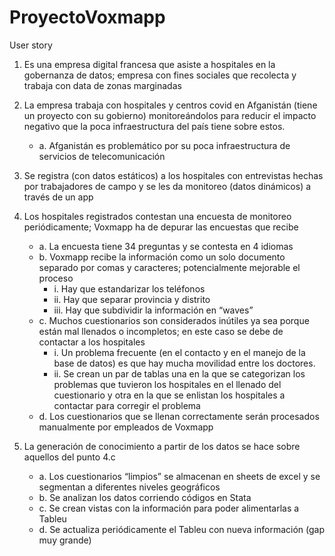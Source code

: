 # ProyectoVoxmapp

User story

1. Es una empresa digital francesa que asiste a hospitales en la gobernanza de datos;
   empresa con fines sociales que recolecta y trabaja con data de zonas marginadas
   
2. La empresa trabaja con hospitales y centros covid en Afganistán (tiene un proyecto
   con su gobierno) monitoreándolos para reducir el impacto negativo que la poca
   infraestructura del país tiene sobre estos.
   -  a. Afganistán es problemático por su poca infraestructura de servicios de
         telecomunicación

3. Se registra (con datos estáticos) a los hospitales con entrevistas hechas por
   trabajadores de campo y se les da monitoreo (datos dinámicos) a través de un app
   
4. Los hospitales registrados contestan una encuesta de monitoreo periódicamente;
   Voxmapp ha de depurar las encuestas que recibe
   - a. La encuesta tiene 34 preguntas y se contesta en 4 idiomas
   - b. Voxmapp recibe la información como un solo documento separado por
         comas y caracteres; potencialmente mejorable el proceso
     - i. Hay que estandarizar los teléfonos
     - ii. Hay que separar provincia y distrito
     - iii. Hay que subdividir la información en “waves”
    - c. Muchos cuestionarios son considerados inútiles ya sea porque están mal
         llenados o incompletos; en este caso se debe de contactar a los hospitales
       - i. Un problema frecuente (en el contacto y en el manejo de la base de
               datos) es que hay mucha movilidad entre los doctores.
        - ii. Se crean un par de tablas una en la que se categorizan los problemas
               que tuvieron los hospitales en el llenado del cuestionario y otra en la
               que se enlistan los hospitales a contactar para corregir el problema
     - d. Los cuestionarios que se llenan correctamente serán procesados
          manualmente por empleados de Voxmapp

5. La generación de conocimiento a partir de los datos se hace sobre aquellos del
punto 4.c
    - a. Los cuestionarios “limpios” se almacenan en sheets de excel y se segmentan
         a diferentes niveles geográficos
    - b. Se analizan los datos corriendo códigos en Stata
    - c. Se crean vistas con la información para poder alimentarlas a Tableu
    - d. Se actualiza periódicamente el Tableu con nueva información (gap muy
         grande)
